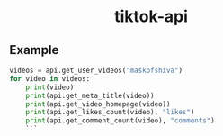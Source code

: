 <center><h1>tiktok-api</h2></center>


## Example
```python
videos = api.get_user_videos("maskofshiva")
for video in videos:
    print(video)
    print(api.get_meta_title(video))
    print(api.get_video_homepage(video))
    print(api.get_likes_count(video), "likes")
    print(api.get_comment_count(video), "comments")
    ```
